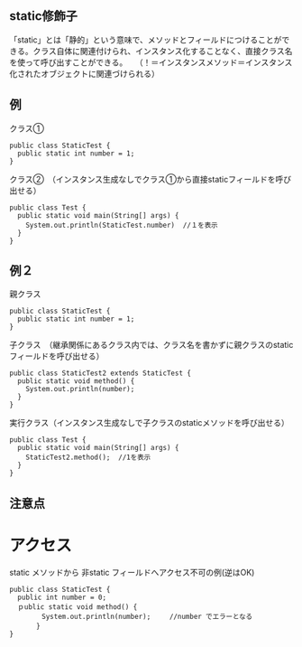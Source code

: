 ## static修飾子  
「static」とは「静的」という意味で、メソッドとフィールドにつけることができる。クラス自体に関連付けられ、インスタンス化することなく、直接クラス名を使って呼び出すことができる。　　（！＝インスタンスメソッド＝インスタンス化されたオブジェクトに関連づけられる）

## 例  
クラス① 
```
public class StaticTest {
  public static int number = 1;
}
```
クラス②　（インスタンス生成なしでクラス①から直接staticフィールドを呼び出せる）
```
public class Test {
  public static void main(String[] args) {
    System.out.println(StaticTest.number)  //１を表示
  }
}
```

## 例２　　
親クラス
```
public class StaticTest {
  public static int number = 1;
}
```
子クラス　（継承関係にあるクラス内では、クラス名を書かずに親クラスのstaticフィールドを呼び出せる）
```
public class StaticTest2 extends StaticTest {
  public static void method() {
    System.out.println(number);
  }
}
```
実行クラス（インスタンス生成なしで子クラスのstaticメソッドを呼び出せる）
```
public class Test {
  public static void main(String[] args) {
    StaticTest2.method();  //1を表示　　
  }
}
```

## 注意点　　
# アクセス　
static メソッドから 非static フィールドへアクセス不可の例(逆はOK)
```
public class StaticTest {
  public int number = 0;
  ｐublic static void method() {
		System.out.println(number); 　  //number でエラーとなる
　　　　}
}
```
